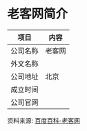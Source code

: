 # 老客网简介

|项目|内容|
|-----|-----|
|公司名称|老客网|
|外文名称||
|公司地址|北京|
|成立时间||
|公司官网||

资料来源: 
[百度百科-老客网](https://baike.baidu.com/item/%E8%80%81%E5%AE%A2%E7%BD%91)